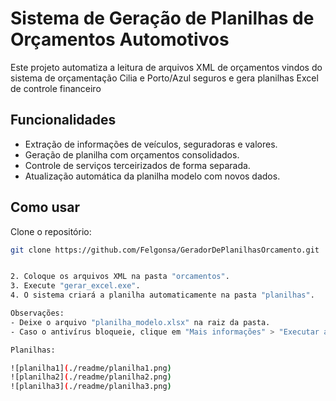# Sistema de Geração de Planilhas de Orçamentos Automotivos

Este projeto automatiza a leitura de arquivos XML de orçamentos vindos do sistema de orçamentação Cilia e Porto/Azul seguros e gera planilhas Excel de controle financeiro

## Funcionalidades

- Extração de informações de veículos, seguradoras e valores.
- Geração de planilha com orçamentos consolidados.
- Controle de serviços terceirizados de forma separada.
- Atualização automática da planilha modelo com novos dados.

## Como usar

Clone o repositório:
   ```bash
   git clone https://github.com/Felgonsa/GeradorDePlanilhasOrcamento.git


2. Coloque os arquivos XML na pasta "orcamentos".
3. Execute "gerar_excel.exe".
4. O sistema criará a planilha automaticamente na pasta "planilhas".

Observações:
- Deixe o arquivo "planilha_modelo.xlsx" na raiz da pasta.
- Caso o antivírus bloqueie, clique em "Mais informações" > "Executar assim mesmo".

Planilhas:

![planilha1](./readme/planilha1.png)
![planilha2](./readme/planilha2.png)
![planilha3](./readme/planilha3.png)

